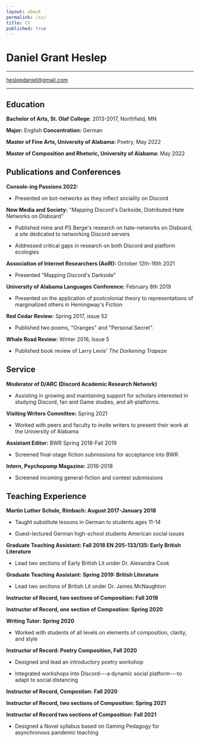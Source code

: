 ```yaml
---
layout: about
permalink: /cv/
title: CV
published: true
---
```


# Daniel Grant Heslep

  -----------------------------------------------------------------------

  <heslepdaniel@gmail.com>
 
  -----------------------------------------------------------------------

## Education

**Bachelor of Arts, St. Olaf College**: 2013-2017, Northfield, MN

**Major:** English          **Concentration:** German

**Master of Fine Arts, University of Alabama:** Poetry, May
2022

**Master of Composition and Rhetoric, University of Alabama:** 
May 2022

## Publications and Conferences

**Console-ing Passions 2022:**

-   Presented on bot-networks as they inflect sociality on
    Discord

**New Media and Society:** "Mapping Discord's Darkside, Distributed Hate
Networks on Disboard"

-   Published mine and PS Berge's research on hate-networks on Disboard,
    a site dedicated to networking Discord servers

-   Addressed critical gaps in research on both Discord and platform
    ecologies

**Association of Internet Researchers (AoIR):** October 12th-16th
2021

-   Presented "Mapping Discord's Darkside"

**University of Alabama Languages Conference:** February 8th 2019

-   Presented on the application of postcolonial theory to
    representations of marginalized others in Hemingway's Fiction

**Red Cedar Review:** Spring 2017, issue 52

-   Published two poems, "Oranges" and "Personal Secret".

**Whale Road Review:** Winter 2016, Issue 5

-   Published book review of Larry Levis' *The Darkening Trapeze*

## Service 

**Moderator of D/ARC (Discord Academic Research Network)**

-  Assisting in growing and maintaining support for scholars interested in studying Discord, fan and Game studies, and alt-platforms.

**Visiting Writers Committee:** Spring 2021

-   Worked with peers and faculty to invite writers to present their
    work at the University of Alabama

**Assistant Editor:** BWR Spring 2018-Fall 2019

-   Screened final-stage fiction submissions for acceptance into BWR

**Intern, Psychopomp Magazine:** 2016-2018

-   Screened incoming general-fiction and contest submissions

## Teaching Experience

**Martin Luther Schule, Rimbach: August 2017-January 2018**

-   Taught substitute lessons in German to students ages
    11-14

-   Guest-lectured German high-school students American social issues

**Graduate Teaching Assistant: Fall 2018 EN 205-133/135: Early British
Literature**

-   Lead two sections of Early British Lit under Dr. Alexandra Cook

**Graduate Teaching Assistant: Spring 2019: British
Literature**

-   Lead two sections of British Lit under Dr. James McNaughton

**Instructor of Record, two sections of Composition:  Fall 2019**

**Instructor of Record, one section of Compostion:  Spring 2020**

**Writing Tutor: Spring 2020**

-   Worked with students of all levels on elements of composition,
    clarity, and style

**Instructor of Record: Poetry Composition, Fall 2020**

-   Designed and lead an introductory poetry workshop

-   Integrated workshops into Discord---a dynamic social platform---to
    adapt to social distancing

**Instructor of Record, Compostion: Fall 2020**

**Instructor of Record, two sections of Composition: Spring 2021**

**Instructor of Record two sections of Composition: Fall 2021**

-   Designed a Novel syllabus based on Gaming Pedagogy for asynchronous pandemic teaching
